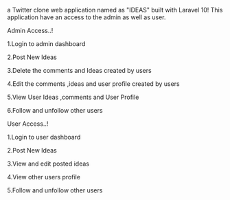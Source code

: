 a Twitter clone web application named as "IDEAS" built with Laravel 10! This application have an access to the admin as well as user.

Admin Access..!

1.Login to admin dashboard

2.Post New Ideas

3.Delete the comments and Ideas created by users

4.Edit the comments ,ideas and user profile created by users

5.View User Ideas ,comments and User Profile

6.Follow and unfollow other users

User Access..!

1.Login to user dashboard

2.Post New Ideas

3.View and edit posted ideas

4.View other users profile

5.Follow and unfollow other users

